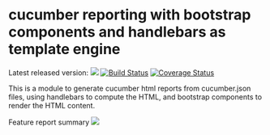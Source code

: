 # cucumber reporting with bootstrap components and handlebars as template engine 

Latest released version: <a href='https://bintray.com/bogdanlivadariu/maven/cucumber-reporting-handlebars/_latestVersion'><img src='https://api.bintray.com/packages/bogdanlivadariu/maven/cucumber-reporting-handlebars/images/download.svg'></a> 
[![Build Status](https://travis-ci.org/BogdanLivadariu/cucumber-reporting-handlebars.svg?branch=master)](https://travis-ci.org/BogdanLivadariu/cucumber-reporting-handlebars)
[![Coverage Status](https://coveralls.io/repos/BogdanLivadariu/cucumber-reporting-handlebars/badge.svg)](https://coveralls.io/r/BogdanLivadariu/cucumber-reporting-handlebars)


This is a module to generate cucumber html reports from cucumber.json files,
using handlebars to compute the HTML, and bootstrap components to render the HTML content.

Feature report summary
<img src='http://s9.postimg.org/phtqe1qlb/Fire_Shot_Screen_Capture_001_C_Users_p3.png'>
